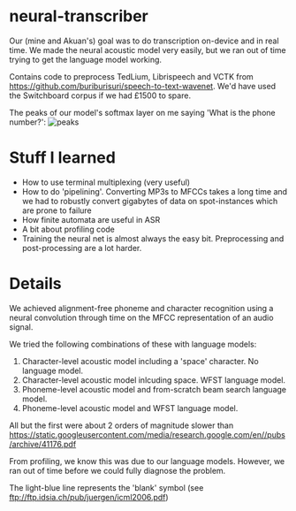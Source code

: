# neural-transcriber

Our (mine and Akuan's) goal was to do transcription on-device and in real time. We made the neural acoustic model very easily, but we ran out of time trying to get the language model working. 

Contains code to preprocess TedLium, Librispeech and VCTK from https://github.com/buriburisuri/speech-to-text-wavenet. We'd have used the Switchboard corpus if we had £1500 to spare.

The peaks of our model's softmax layer on me saying 'What is the phone number?':
![peaks](https://github.com/boyentenbi/neural-transcriber/blob/master/phonemectc.png)


# Stuff I learned

* How to use terminal multiplexing (very useful)
* How to do 'pipelining'. Converting MP3s to MFCCs takes a long time and we had to robustly convert gigabytes of data on spot-instances which are prone to failure
* How finite automata are useful in ASR
* A bit about profiling code
* Training the neural net is almost always the easy bit. Preprocessing and post-processing are a lot harder.

# Details

We achieved alignment-free phoneme and character recognition using a neural convolution through time on the MFCC representation of an audio signal. 

We tried the following combinations of these with language models:

1. Character-level acoustic model including a 'space' character. No language model.
2. Character-level acoustic model inlcuding space. WFST language model.
3. Phoneme-level acoustic model and from-scratch beam search language model.
4. Phoneme-level acoustic model and WFST language model.

All but the first were about 2 orders of magnitude slower than https://static.googleusercontent.com/media/research.google.com/en//pubs/archive/41176.pdf

From profiling, we know this was due to our language models. However, we ran out of time before we could fully diagnose the problem.

The light-blue line represents the 'blank' symbol (see ftp://ftp.idsia.ch/pub/juergen/icml2006.pdf)

